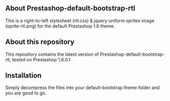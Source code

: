 About Prestashop-default-bootstrap-rtl
--------

This is a right-to-left stylesheet (rtl.css) & jquery uniform sprites image (sprite-rtl.png) for the default Prestashop 1.6 theme.


About this repository
--------

This repository contains the latest version of Prestashop-default-bootstrap-rtl, tested on Prestashop 1.6.0.1


Installation
--------

Simply decompress the files into your default-bootstrap theme folder and you are good to go.
